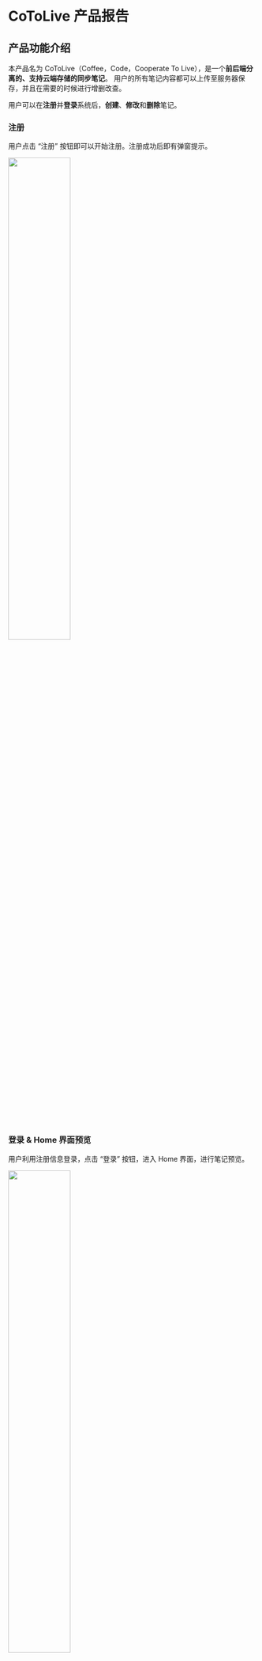 # CoToLive 产品报告

## 产品功能介绍
本产品名为 CoToLive（Coffee，Code，Cooperate To Live），是一个**前后端分离的、支持云端存储的同步笔记**。
用户的所有笔记内容都可以上传至服务器保存，并且在需要的时候进行增删改查。

用户可以在**注册**并**登录**系统后，**创建**、**修改**和**删除**笔记。

### 注册
用户点击 “注册” 按钮即可以开始注册。注册成功后即有弹窗提示。

<img src="./figs/signupExpample.jpeg" style="width: 50%;" />

### 登录 & Home 界面预览
用户利用注册信息登录，点击 “登录” 按钮，进入 Home 界面，进行笔记预览。

<img src="./figs/loginExample.jpeg" style="width: 50%;" />

### 创建笔记
用户点击 “+”，创建笔记，创建完成后点击 “上传” 的 cloud 按钮。

<img src="./figs/newpostExample.jpeg" style="width: 50%;" />

### 修改笔记
用户点击笔记进入笔记的详情页面。点击 View 旁的眼睛按钮切换为编辑模式，即可开始编辑。

<img src="./figs/editExample.jpeg" style="width: 50%;" />

### 删除笔记
用户点击垃圾桶图标即可删除。

<img src="./figs/delExample.jpeg" style="width: 50%;" />


## 程序概要设计
本产品的设计分为前端和后端。
- 前端主要负责页面的显示与排版布局，并且将用户提交的请求通过**网络**发送给后端；
- 后端主要负责处理前端发送来的**网络请求**。对那些合法的请求，后端将会把数据保存在**数据库**中。


### 前端设计
本产品的前端使用 Kotlin 语言和 Jetpack Compose 框架开发。

在设计时，本产品将前端部分按照功能分为了如下几个 packages：
- `screen` screen 包含了 5 个主要页面的 UI 布局。
- `network` network 定义了网络请求的格式和 API 路径。
- `viewmodels`viewmodels 包含了若干个 view models，用来管理各种状态。
- `snackBar` snackBar 描述了提示弹窗 snackBar 的行为。
- `navigation` navigation 描述了页面跳转的逻辑。

#### Screen UI 设计
5 个 Screens 的 UI 设计如下：
- LogInScreen：登录页面的布局，用户以这个页面作为入口登录。
- SignUpScreen：注册页面的布局，用户可以在这个页面进行注册。
- HomeScreen：Home 页面的布局，这个页面将展示用户的所有笔记的摘要。
- EditScreen：查看 & 编辑页面的布局，这个页面展示某一个笔记的具体内容并且提供了编辑操作。
- NewPostScreen：创建页面的布局，这个页面用于创建一个新的笔记。


<div style="display: flex; flex-wrap: wrap; justify-content: space-between;">
    <img src="./figs/loginScreen.jpeg" style="width: 30%; margin-bottom: 10px;" />
    <img src="./figs/signupScreen.jpeg" style="width: 30%; margin-bottom: 10px;" />
    <img src="./figs/homeScreen.png" style="width: 30%; margin-bottom: 10px;" />
</div>
<div style="display: flex; justify-content: center; width: 100%; margin-top: 10px; flex-wrap: wrap;">
    <img src="./figs/editScreen.jpeg" style="width: 30%; margin-bottom: 10px; margin-right: 5%;" />
    <img src="./figs/postScreen.jpeg" style="width: 30%; margin-bottom: 10px; margin-left: 5%;" />
</div>


从上到下，从左到右分别是：LogInScreen、SignUpScreen、HomeScreen、 EditScreen 和 NewPostScreen。这些 screens 的 UI 均在 screen 包内定义。

#### Network 网络请求设计
在本产品中，前端需要向后端发送网络请求。本产品借助 Retrofit 来实现这一功能。

network 包中有如下两类文件：
    - {messageType}DataClass：这一类文件用来定义网络请求与响应的格式 messageType。
    - CoToLiveApiService：定义了 API 路径，并且使用 retrofit 来向后端发送消息。

发送网络请求的主要逻辑在 `CoToLiveApiService.kt` 文件中。它通过创建 Retrofit 实例、定义 Retrofit 接口来提供 Retrofit 服务。
在设计时，只要将 `CoToLiveApiService` 这一接口中的 API 路径与请求格式，与后端照应即可。

```Kotlin
// 代码位于 CoToLive\app\src\main\java\com\example\cotolive\network\CoToLiveApiService.kt

// 定义 Retrofit 接口
interface CoToLiveApiService {
    @POST("SignUp")
    suspend fun usrSignUp(@Body signUpReq: SignUpRequestMessage): SignUpPostMessage

    @POST("LogIn")
    suspend fun usrLogIn(@Body logInReq: LogInPostMessage): LogInResponseMessage

    @GET("/UserPage/GetArticleAbstract")
    suspend fun articleAbstractsFetch(): ArticleAbstractResponseMessage

    @GET("/UserPage/ReadArticle")
    suspend fun articleRead(@Query("ArticleID") articleID: Int): ArticleResponseMessage

    @PUT("/UserPage/ModifyArticle")
    suspend fun articleModify(@Body article: ArticleSent): ArticlePostResponseMessage

    @POST("/UserPage/PostArticle")
    suspend fun articlePost(@Body article: ArticleSent): ArticlePostResponseMessage

    @POST("/UserPage/DeleteArticle")
    suspend fun articleDelete(@Body articleDelId: ArticleDel): ArticlePostResponseMessage
}
```

**API 路径也会在后端设计中提到。**[跳转后端设计](#后端设计)

#### View Models 设计
View model 用于存储和管理 UI 组件所需要的数据，它能够实现业务逻辑与 UI 层解耦。本产品的前端设计中，view model 主要被用来处理网络请求，包括网络请求的发起以及后端响应的处理。通过 view model，前端能够正确地发送网络请求，并且针对后端响应执行不同的操作。

以 LogInViewModel.kt 为例，view model 在其中负责发送用户登录请求，并且接收处理后端的响应。

```Kotlin
// 代码位于 CoToLive\app\src\main\java\com\example\cotolive\viewmodels\LogInViewModel.kt
class LogInViewModel : ViewModel() {
    var logInUiState: LogInUiState by mutableStateOf(LogInUiState.Loading)
    var logInCallCnt: Int by mutableIntStateOf(0)
        private set

    // 供外界调用的发送登录请求
    fun postUsrLogIn(mail: String, password: String) {
        viewModelScope.launch {
            val logInReqMsg = LogInPostMessage(mail, password)
            logInUiState = LogInUiState.Loading
            try {
                // 调用上一小节描述的 usrLogIn，发起登录请求，返回结果被写入 logInResponse 中
                val logInResponse = CoToLiveApi.retrofitService.usrLogIn(logInReqMsg)
                TokenManager.token = logInResponse.token
                logInUiState = LogInUiState.Success(
                    "登录成功, ${logInResponse.name}，你好。"
                )
            } catch (e: IOException) {
                // 捕获异常
                Log.e("LogInViewModel", "Network error", e)
                logInUiState = LogInUiState.Error("网络错误，请稍后再试")
            } catch (e: HttpException) {
                // 捕获异常
                Log.e("LogInViewModel", "HTTP error", e)
                // 这里可以获取到 HTTP 错误的详细信息
                val errorMessage = e.response()?.errorBody()?.string() ?: "服务器错误，请稍后再试"
                logInUiState = LogInUiState.Error(errorMessage)
            }
            logInCallCnt ++
        }
    }
}
```

**由此可见，view model 为网络请求提供了一个优雅的调用方式，其中自带了接收请求、异常处理等功能。**

#### Navigation 设计
前端采用了 NavHost 来定义跳转。代码位于 `CoToLive\app\src\main\java\com\example\cotolive\navigation\AppNavigation.kt` 文件下。

跳转的逻辑如下：
![](./figs/navigations.jpeg)

**除了上述标出的按钮之外，`<` 按钮均被实现为了 “回到上一级”**。

#### SnackBar 设计
为了给用户反馈，本产品需要利用一个弹窗来显示请求是否成功。
弹窗不应该被 screens 包含，**因为发生屏幕跳转时，弹窗会随着屏幕一起消失**，这就无法提醒用户操作是否成功。

因此，本产品的前端使用了一个 SnackBar 来设置一个位于 screens 之外的弹窗，并且通过 view model 来管理它的状态。

```Kotlin
// 代码位于 CoToLive\app\src\main\java\com\example\cotolive\snackBar\SnackBarViewModel.kt
class SnackbarViewModel : ViewModel() {
    // 控制是否显示 Snackbar
    var showSnackbar by mutableStateOf(false)
    var isCorrect by mutableStateOf(false)
    var snackbarMessage by mutableStateOf("")

    // 显示 Snackbar 的方法
    fun showOKSnackbar(message: String) {
        isCorrect = true
        snackbarMessage = message
        showSnackbar = true
    }

    fun showErrSnackbar(message: String) {
        isCorrect = false
        snackbarMessage = message
        showSnackbar = true
    }

    // 隐藏 Snackbar
    fun hideSnackbar() {
        showSnackbar = false
    }
}
```

当需要弹窗时，只需要调用 SnackbarViewModel 的 showOKSnackbar 或者 showErrSnackbar 方法即可。




### 后端设计
本产品的后端使用了 Go 语言开发，基于 **Gin 框架** 构建了 RESTful APIs，从而向前端提供 Web 服务。此外，本产品使用了 **Gorm 库** 的对象关系映射操作来访问后端的 **MySql** 数据库。

#### MySql 数据库的设计
本产品在 MySql 中构建了两个表，分别如下：
- `users`
    |列名|类型|Key|
    |-|-|-|
    |user_uid | int |PRI|
    |user_name | varchar(255)|	
    |user_mail | varchar(45) |UNI|	
    |passwd_hash | char(60) ||		
    |create_time | datetime ||

- `articles`
    |列名|类型|Key|
    |-|-|-|
    |article_id | int |PRI|
    |belongsto_uid | int |Foreign|
    |title | varchar(45) ||	
    |data_content | text ||	

其中，`user_uid` 和 `article_id` 分别是 表 `users` 和 表 `articles` 的主键。
`belongsto_uid` 是外键，它被用于表示该 article 归属于哪一个 user。

为了加速操作，本产品的后端数据库在设计时，根据当前的业务需求，除了主键之外，还为以下键设计了索引：
- `user_mail`
    由于 `user_mail` 是 UNIQUE 的键，所以将 user_mail 设置为索引可以更好地进行邮箱查重和登录操作。

- `belongsto_uid`
    由于每个 user 仅可见自己所持有的 articles，所以将 `belongsto_uid` 设为索引，可以快速找到某个 user 的所有 articles。

#### 程序与数据库的交互

利用 gorm 库，后端的 Go 语言代码可以通过对象关系映射，便捷地对数据库进行增删改查。

以 articles 这个表为例，只需要在定义 Go 的数据结构时，用 `gorm:"column:{column_name}"` 指定这个数据结构字段对应的 column_name 即可。

```Go
// 代码位于 colv-backend\sqldb\sql.go
type MysqlDB struct {
	DB *gorm.DB
}

// 代码位于 colv-backend\sqldb\sql_article.go
type Article struct {
	AID          uint   `gorm:"primaryKey;column:article_id"`
	BelongsToUID uint   `gorm:"column:belongsto_uid"`
	Title        string `gorm:"column:title"`
	Data         string `gorm:"column:data_content"`
}
```

定义了上述的数据结构之后，就可以利用 gorm 库查询数据了。以下面的代码为例，通过 Table 指定表名后，再通过 Where 查询特定的 article 即可。

```Go
// 代码位于 colv-backend\sqldb\sql_article.go
var articleFromDB Article
result := db.DB.
    Table(articleTableName).
    Where("article_id = ?", article_id).
    First(&articleFromDB)
```

#### 网络 APIs
完成了后端与数据库的连接交互之后，就可以开始设计网络的 APIs 了。
使用 Gin 框架，后端的程序可以向外提供这些接口，在文件 `colv-backend\router\handlers.go` 中，定义了如下接口。

请求类型 | API 路径|作用|
|- | - |-|
POST| `/LogIn`|处理登录请求|
POST| `/SignUp`|处理注册请求|
GET|`/UserPage/GetArticleAbstract`|获取某个 user 的所有 articles，返回摘要|
POST|`/UserPage/PostArticle`|处理 article 新建请求|
GET|`/UserPage/ReadArticle`|获取一个 article 的完整数据|
PUT|`/UserPage/ModifyArticle`|处理 article 修改请求|
POST|`/UserPage/DeleteArticle`|处理 article 删除请求|

这样，前端只需要访问对应的 API 路径，后端即可在检查请求合法性之后，进行对应的操作了。


## 软件架构图
本软件的架构图如下：
![](./figs/架构图.jpeg)

## 技术亮点及其实现原理

### 前后端用网络请求通信，支持跨设备同步
本产品的数据全部存储于后端数据库，所以用户只需要记住账号密码，即可跨设备进行数据同步。

这是由于本产品的前后端进行了分离，数据存储工作全部交给了后端，当前端需要数据时会向后端发起网络请求。

```Kotlin
// 代码位于 CoToLive\app\src\main\java\com\example\cotolive\network\CoToLiveApiService.kt

// 创建 Retrofit 实例
val retrofit = Retrofit.Builder().build()

interface CoToLiveApiService {
    @POST("SignUp")
    suspend fun usrSignUp(@Body signUpReq: SignUpRequestMessage): SignUpPostMessage
    // 设置 API 接口，省略类似的定义
    // ......
}

// 单例对象，用于提供 Retrofit 服务
object CoToLiveApi {
    val retrofitService: CoToLiveApiService by lazy {
        retrofit.create(CoToLiveApiService::class.java)
    }
}
```

通过定义上述接口，前端可以使用 Retrofit 向后端发送请求并获取数据。






### 使用 Json Web Token (JWT) 进行鉴权
由于本产品的存储操作基本上全依赖于后端数据库，所以前端需要**经常与后端发生交互**。
而我们在后端提供的是 *RESTful APIs*，它的一大特点是 stateless，即无状态性。
这意味着如果不使用鉴权的话，用户进行每一个操作时，前端都需要发送自己的账号和密码，而后端也需要反复地查表验证账号的正确性，这不仅浪费网络资源而且耗费了一定的时间，影响了程序的可扩展性。

所以本产品使用了 **Json Web Token** 进行**鉴权**。
确切来说，用户会在初次登录之后，后端会生成一个 Token，返回给前端，而前端会保存这个 Token。在前端发起的后续请求（如 `GetArticleAbstract`、`PostArticle` 等）中，消息头会带上 Authentication 字段，并且值被设置为 Token。后端在收到请求后，会先进行 JWT 认证，确认该消息是否正确，并且从中提取出用户的 ID，以便后续执行。

#### JWT 后端实现
在后端中，JWT 的代码位于 `colv-backend\router\jwt_verify.go` 文件下。该文件夹包含了 `GenerateToken` 和 `JWTAuthMiddleware` 两个函数。
- `GenerateToken` 被用于生成 Token，Token 记录了用户的 UID 并且会被设置一个过期时间。
- `JWTAuthMiddleware` 作为中间件，用来处理后端接收到的网络请求。它会检查 Token 是否过期，并且输出用户的 UID。

在后端的代码中，Gin 框架中的这几个 API 被加入了中间件 `JWTAuthMiddleware`。

```Go
// 代码位于 colv-backend\router\handlers.go 中的 GinStart() 函数中
func GinStart() {
    // ......
    // 以下 5 个 APIs 使用了 中间件 认证 JWT。
	r.GET("/UserPage/GetArticleAbstract", JWTAuthMiddleware(), dbh.HandleArticleAbstractRead)
	r.POST("/UserPage/PostArticle", JWTAuthMiddleware(), dbh.HandleArticlePost)
	r.GET("/UserPage/ReadArticle", JWTAuthMiddleware(), dbh.HandleArticleRead)
	r.PUT("/UserPage/ModifyArticle", JWTAuthMiddleware(), dbh.HandleAriticleModify)
	r.POST("/UserPage/DeleteArticle", JWTAuthMiddleware(), dbh.HandleAriticleDelete)
    // ......
}
```

#### JWT 前端实现
为了支持 JWT，前端使用一个类 TokenManager 对 Token 进行管理，当收到来自于后端的登陆成功信息（附带了后端发来的 Token）时，TokenManager 会更新 Token。

```Kotlin
// 代码位于 CoToLive\app\src\main\java\com\example\cotolive\viewmodels\LogInViewModel.kt
    val logInResponse = CoToLiveApi.retrofitService.usrLogIn(logInReqMsg)
    // 更新 Token
    TokenManager.token = logInResponse.token
```

在 TokenManager 更新了 Token 之后，前端使用了**拦截器**对之后的请求头作添加处理，这样发起网络请求时可以附带上 token，免去了重复发送账号密码的繁琐操作。

```Kotlin
// 代码位于 CoToLive\app\src\main\java\com\example\cotolive\network\CoToLiveApiService.kt

class AuthenticationInterceptor : Interceptor {
    override fun intercept(chain: Interceptor.Chain): Response {
        // 获取全局 token
        val token = TokenManager.token

        // 如果 token 存在，则在请求头中附加 Authorization
        val newRequest = if (token != null) {
            chain.request().newBuilder()
                .addHeader("Authorization", "$token")  // 添加 Authorization 头
                .build()
        } else {
            chain.request()  // 如果没有 token，直接发出请求
        }
        return chain.proceed(newRequest)  // 继续执行请求
    }
}

// 创建 OkHttpClient 并添加拦截器
val client = OkHttpClient.Builder()
    .addInterceptor(AuthenticationInterceptor())  // 添加认证拦截器
    .build()
```

接着便是后端收到请求，通过 JWT 进行认证，然后执行正常的处理逻辑了。

